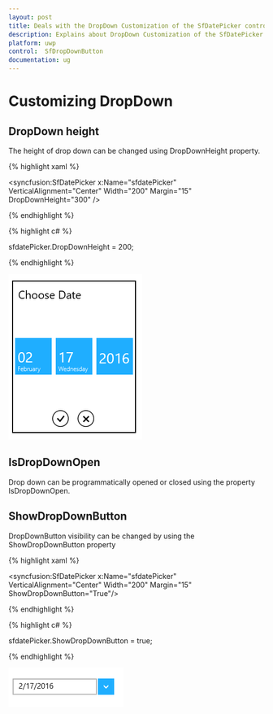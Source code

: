 ```yaml
---
layout: post
title: Deals with the DropDown Customization of the SfDatePicker control for UWP
description: Explains about DropDown Customization of the SfDatePicker control for UWP
platform: uwp
control:  SfDropDownButton
documentation: ug
---
```

# Customizing DropDown

## DropDown height

The height of drop down can be changed using DropDownHeight property.

{% highlight xaml %}

  <syncfusion:SfDatePicker x:Name="sfdatePicker" VerticalAlignment="Center"  Width="200" Margin="15" DropDownHeight="300" />

{% endhighlight %}

{% highlight c# %}

sfdatePicker.DropDownHeight = 200;

{% endhighlight %}

![](Customizing-DropDown_images/Customizing-DropDown_img2.png)


## IsDropDownOpen

Drop down can be programmatically opened or closed using the property IsDropDownOpen.

## ShowDropDownButton

DropDownButton visibility can be changed by using the ShowDropDownButton property

{% highlight xaml %}

   <syncfusion:SfDatePicker x:Name="sfdatePicker" VerticalAlignment="Center"  Width="200" Margin="15" ShowDropDownButton="True"/>

{% endhighlight %}

{% highlight c# %}

 sfdatePicker.ShowDropDownButton = true;

{% endhighlight %}

![](Customizing-DropDown_images/Customizing-DropDown_img3.png)